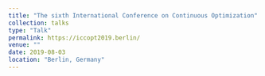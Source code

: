 ```yaml
---
title: "The sixth International Conference on Continuous Optimization"
collection: talks
type: "Talk"
permalink: https://iccopt2019.berlin/
venue: ""
date: 2019-08-03
location: "Berlin, Germany"
---
```


